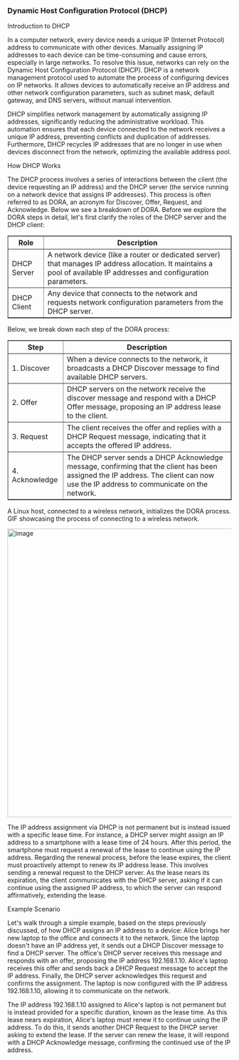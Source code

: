 <h3> Dynamic Host Configuration Protocol (DHCP)</h3>

Introduction to DHCP

In a computer network, every device needs a unique IP (Internet Protocol) address to communicate with other devices. Manually assigning IP addresses to each device can be time-consuming and cause errors, especially in large networks. To resolve this issue, networks can rely on the Dynamic Host Configuration Protocol (DHCP). DHCP is a network management protocol used to automate the process of configuring devices on IP networks. It allows devices to automatically receive an IP address and other network configuration parameters, such as subnet mask, default gateway, and DNS servers, without manual intervention.

DHCP simplifies network management by automatically assigning IP addresses, significantly reducing the administrative workload. This automation ensures that each device connected to the network receives a unique IP address, preventing conflicts and duplication of addresses. Furthermore, DHCP recycles IP addresses that are no longer in use when devices disconnect from the network, optimizing the available address pool.

How DHCP Works

The DHCP process involves a series of interactions between the client (the device requesting an IP address) and the DHCP server (the service running on a network device that assigns IP addresses). This process is often referred to as DORA, an acronym for Discover, Offer, Request, and Acknowledge. Below we see a breakdown of DORA. Before we explore the DORA steps in detail, let's first clarify the roles of the DHCP server and the DHCP client:

<table border="1" cellspacing="0" cellpadding="8">
  <thead>
    <tr>
      <th>Role</th>
      <th>Description</th>
    </tr>
  </thead>
  <tbody>
    <tr>
      <td>DHCP Server</td>
      <td>A network device (like a router or dedicated server) that manages IP address allocation. It maintains a pool of available IP addresses and configuration parameters.</td>
    </tr>
    <tr>
      <td>DHCP Client</td>
      <td>Any device that connects to the network and requests network configuration parameters from the DHCP server.</td>
    </tr>
  </tbody>
</table>

Below, we break down each step of the DORA process:

<table border="1" cellspacing="0" cellpadding="8">
  <thead>
    <tr>
      <th>Step</th>
      <th>Description</th>
    </tr>
  </thead>
  <tbody>
    <tr>
      <td>1. Discover</td>
      <td>When a device connects to the network, it broadcasts a DHCP Discover message to find available DHCP servers.</td>
    </tr>
    <tr>
      <td>2. Offer</td>
      <td>DHCP servers on the network receive the discover message and respond with a DHCP Offer message, proposing an IP address lease to the client.</td>
    </tr>
    <tr>
      <td>3. Request</td>
      <td>The client receives the offer and replies with a DHCP Request message, indicating that it accepts the offered IP address.</td>
    </tr>
    <tr>
      <td>4. Acknowledge</td>
      <td>The DHCP server sends a DHCP Acknowledge message, confirming that the client has been assigned the IP address. The client can now use the IP address to communicate on the network.</td>
    </tr>
  </tbody>
</table>

A Linux host, connected to a wireless network, initializes the DORA process. GIF showcasing the process of connecting to a wireless network.

<img width="1021" height="649" alt="image" src="https://github.com/user-attachments/assets/4d9097d9-9617-40ba-a5dc-d491f7121ef8" />


The IP address assignment via DHCP is not permanent but is instead issued with a specific lease time. For instance, a DHCP server might assign an IP address to a smartphone with a lease time of 24 hours. After this period, the smartphone must request a renewal of the lease to continue using the IP address. Regarding the renewal process, before the lease expires, the client must proactively attempt to renew its IP address lease. This involves sending a renewal request to the DHCP server. As the lease nears its expiration, the client communicates with the DHCP server, asking if it can continue using the assigned IP address, to which the server can respond affirmatively, extending the lease.

Example Scenario

Let's walk through a simple example, based on the steps previously discussed, of how DHCP assigns an IP address to a device: Alice brings her new laptop to the office and connects it to the network. Since the laptop doesn't have an IP address yet, it sends out a DHCP Discover message to find a DHCP server. The office's DHCP server receives this message and responds with an offer, proposing the IP address 192.168.1.10. Alice's laptop receives this offer and sends back a DHCP Request message to accept the IP address. Finally, the DHCP server acknowledges this request and confirms the assignment. The laptop is now configured with the IP address 192.168.1.10, allowing it to communicate on the network.

The IP address 192.168.1.10 assigned to Alice's laptop is not permanent but is instead provided for a specific duration, known as the lease time. As this lease nears expiration, Alice's laptop must renew it to continue using the IP address. To do this, it sends another DHCP Request to the DHCP server asking to extend the lease. If the server can renew the lease, it will respond with a DHCP Acknowledge message, confirming the continued use of the IP address.

